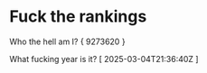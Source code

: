 # Fuck the rankings

Who the hell am I?
{ 9273620 }

What fucking year is it?
[ 2025-03-04T21:36:40Z ]
